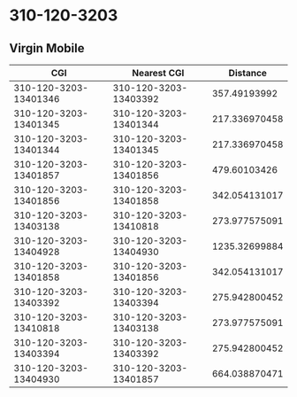 # 310-120-3203
## Virgin Mobile


| CGI | Nearest CGI | Distance |
|-----|-------------|----------|
| 310-120-3203-13401346 | 310-120-3203-13403392 | 357.49193992 |
| 310-120-3203-13401345 | 310-120-3203-13401344 | 217.336970458 |
| 310-120-3203-13401344 | 310-120-3203-13401345 | 217.336970458 |
| 310-120-3203-13401857 | 310-120-3203-13401856 | 479.60103426 |
| 310-120-3203-13401856 | 310-120-3203-13401858 | 342.054131017 |
| 310-120-3203-13403138 | 310-120-3203-13410818 | 273.977575091 |
| 310-120-3203-13404928 | 310-120-3203-13404930 | 1235.32699884 |
| 310-120-3203-13401858 | 310-120-3203-13401856 | 342.054131017 |
| 310-120-3203-13403392 | 310-120-3203-13403394 | 275.942800452 |
| 310-120-3203-13410818 | 310-120-3203-13403138 | 273.977575091 |
| 310-120-3203-13403394 | 310-120-3203-13403392 | 275.942800452 |
| 310-120-3203-13404930 | 310-120-3203-13401857 | 664.038870471 |
